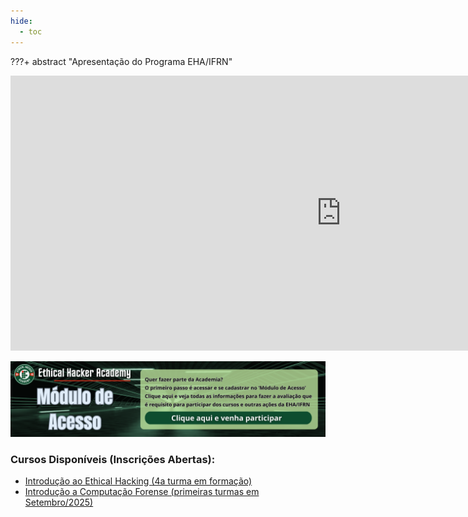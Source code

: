 ```yaml
---
hide:
  - toc
---
```

???+ abstract "Apresentação do Programa EHA/IFRN"
    <div class="video-wrapper">
        <iframe width="1058" height="440" src="https://www.youtube.com/embed/Y7Lv24V-8qA?si=bOFXEqggbns_376Z" title="YouTube video player" frameborder="0" allow="accelerometer; autoplay; clipboard-write; encrypted-media; gyroscope; picture-in-picture; web-share" referrerpolicy="strict-origin-when-cross-origin" allowfullscreen></iframe>
    </div>

<a href="https://www.eha.net.br/cursos/modulodeacesso/"><img src="assets/images/banner_modulo_de_acesso.png"></a>
<h3>Cursos Disponíveis (Inscrições Abertas):</h3>

- <a href="https://www.eha.net.br/cursos/ieh">Introdução ao Ethical Hacking (4a turma em formação)</a>
- <a href="https://www.eha.net.br/cursos/icf">Introdução a Computação Forense (primeiras turmas em Setembro/2025)</a>